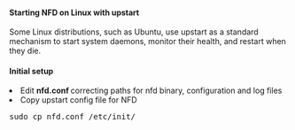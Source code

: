 #### Starting NFD on Linux with upstart

Some Linux distributions, such as Ubuntu, use upstart as a standard mechanism to start system daemons, monitor their health, and restart when they die.

#### Initial setup
<li>Edit <b>nfd.conf </b>correcting paths for nfd binary, configuration and log files</li>
<li>Copy upstart config file for NFD</li>


<pre>
sudo cp nfd.conf /etc/init/
</pre>




